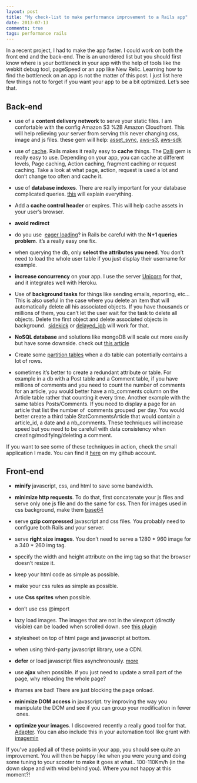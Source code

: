 ```yaml
---
layout: post
title: "My check-list to make performance improvement to a Rails app"
date: 2013-07-13
comments: true
tags: performance rails
---
```


In a recent project, I had to make the app faster. I could work on both the front end and the back-end. The is an unordered list but you should first know where is your bottleneck in your app with the help of tools like the webkit debug tool, pageSpeed or an app like New Relic. Learning how to find the bottleneck on an app is not the matter of this post. I just list here few things not to forget if you want your app to be a bit optimized.
Let’s see that.

<!-- more -->

## Back-end ##

* use of a **content delivery network** to serve your static files. I am confortable with the config Amazon S3 %2B Amazon Cloudfront. This will help relieving your server from serving this never changing css, image and js files. these gem will help:&nbsp;[asset_sync][1], [aws-s3][2], [aws-sdk][3]

* use of [cache][4]. Rails makes it really easy to **cache** things. The [Dalli][5] gem is really easy to use. Depending on your app, you can cache at different levels, Page caching, Action caching, fragment caching or request caching. Take a look at what page, action, request is used a lot and don’t change too often and cache it.

* use of **database indexes**. There are really important for your database complicated queries. [this][6] will explain everything.

* Add a **cache control header** or expires. This will help cache assets in your user’s browser.

* **avoid redirect**

* do you use &nbsp;[eager loading][7]? in Rails be careful with the **N+1 queries problem**. it’s a really easy one fix.

* when querying the db, only **select the attributes you need**. You don’t need to load the whole user table if you just display their username for example.

* **increase concurrency** on your app. I use the server [Unicorn][8] for that, and it integrates well with Heroku.

* Use of **background tasks** for things like sending emails, reporting, etc… This is also useful in the case where you delete an item that will automatically delete all his associated objects. If you have thousands or millions of them, you can’t let the user wait for the task to delete all objects. Delete the first object and delete associated objects in background. &nbsp;[sidekick][9] or [delayed_job][10] will work for that.

* **NoSQL database** and solutions like mongoDB will scale out more easily but have some downside. check out [this article][11]

* Create some [partition tables][12] when a db table can potentially contains a lot of rows.

* sometimes it’s better to create a redundant attribute or table. For example in a db with a Post table and a Comment table, if you have millions of comments and you need to count the number of comments for an article, you would better have a nb_comments column on the Article table rather that counting it every time. Another example with the same tables Posts/Comments. If you need to display a page for an article that list the number of &nbsp;comments grouped &nbsp;per day. You would better create a third table StatCommentsArticle that would contain a article_id, a date and a nb_comments. These techniques will increase speed but you need to be carefull with data consistency when creating/modifying/deleting a comment.

If you want to see some of these techniques in action, check the small application I made. You can find it [here][13] on my github account.

## Front-end ##

* **minify** javascript, css, and html to save some bandwidth.

* **minimize http requests**. To do that, first concatenate your js files and serve only one js file and do the same for css. Then for images used in css background, make them [base64][14]

* serve **gzip compressed** javascript and css files. You probably need to configure both Rails and your server.

* serve **right size images**. You don’t need to serve a 1280 * 960 image for a 340 * 260 img tag.

* specify the width and height attribute on the img tag so that the browser doesn’t resize it.

* keep your html code as simple as possible.

* make your css rules as simple as possible.

* use **Css sprites** when possible.

* don’t use css @import

* lazy load images. The images that are not in the viewport (directly visible) can be loaded when scrolled down. see [this plugin][15]

* stylesheet on top of html page and javascript at bottom.

* when using third-party javascript library, use a CDN.

* **defer** or load javascript files asynchronously. [more][16]

* use **ajax** when possible. if you just need to update a small part of the page, why reloading the whole page?

* iframes are bad! There are just blocking the page onload.

* **minimize DOM access** in javascript. try improving the way you manipulate the DOM and see if you can group your modification in fewer &nbsp;ones.

* **optimize your images**. I discovered recently a really good tool for that. [Adapter][17]. You can also include this in your automation tool like grunt with [imagemin][18]

If you’ve applied all of these points in your app, you should see quite an improvement. You will then be happy like when you were young and doing some tuning to your scooter to make it goes at what.. 100-110Km/h (in the down slope and with wind behind you). Where you not happy at this moment?!


   [1]: https://github.com/rumblelabs/asset_sync
   [2]: https://github.com/marcel/aws-s3
   [3]: https://github.com/aws
   [4]: http://guides.rubyonrails.org/caching_with_rails.html
   [5]: https://github.com/mperham/dalli
   [6]: http://www.percona.com/resources/technical-presentations/mysql-indexing-percona-mysql-university-buenos-aires-argentina
   [7]: http://railscasts.com/episodes/22-eager-loading
   [8]: https://devcenter.heroku.com/articles/rails-unicorn
   [9]: http://mperham.github.io/sidekiq/
   [10]: https://github.com/collectiveidea/delayed_job
   [11]: http://blog.sphereinc.com/2012/03/pros-and-cons-of-using-nosql-solutions/
   [12]: http://www.postgresql.org/docs/current/static/ddl-partitioning.html
   [13]: https://github.com/loicginoux/rails_performance_test
   [14]: http://www.base64-image.de/
   [15]: http://www.appelsiini.net/projects/lazyload
   [16]: http://www.sitepoint.com/non-blocking-async-defer/
   [17]: http://www.macroplant.com/adapter/
   [18]: https://github.com/gruntjs/grunt-contrib-imagemin
